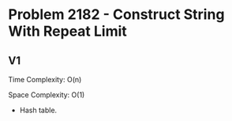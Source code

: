 # Problem 2182 - Construct String With Repeat Limit

## V1

Time Complexity: O(n)

Space Complexity: O(1)

- Hash table.
